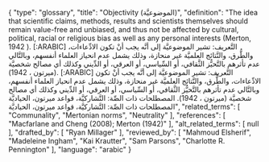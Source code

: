 {
    "type": "glossary",
    "title": "Objectivity (الموضوعيَّة)",
    "definition": "The idea that scientific claims, methods, results and scientists themselves should remain value-free and unbiased, and thus not be affected by cultural, political, racial or religious bias as well as any personal interests (Merton, 1942 ). [:ARABIC] التَّعريف: تشير الموضوعيَّة إلى أنَّه يجب أنْ تكون الادِّعاءات، والطُّرق، والنَّتائج العلميَّة غير منحازة، وذلك يشمل عدم انحياز العلماء أنفسهم، وبالتَّالي عدم تأثرهم بالتَّحيُّز الثَّقافي، أو السِّياسي، أو العرقي، أو الدِّيني وكذلك أي مصالح شخصيَّة (ميرتون ، 1942). [:ARABIC] التَّعريف: تشير الموضوعيَّة إلى أنَّه يجب أنْ تكون الادِّعاءات، والطُّرق، والنَّتائج العلميَّة غير منحازة، وذلك يشمل عدم انحياز العلماء أنفسهم، وبالتَّالي عدم تأثرهم بالتَّحيُّز الثَّقافي، أو السِّياسي، أو العرقي، أو الدِّيني وكذلك أي مصالح شخصيَّة (ميرتون ، 1942). المصطلحات ذات الصِّة: التَّشاركيَّة، قواعد ميرتون، الحياديَّة المصطلحات ذات الصِّة: التَّشاركيَّة، قواعد ميرتون، الحياديَّة",
    "related_terms": [
        "Communality",
        "Mertonian norms",
        "Neutrality"
    ],
    "references": [
        "Macfarlane and Cheng (2008); Merton (1942)"
    ],
    "alt_related_terms": [
        null
    ],
    "drafted_by": [
        "Ryan Millager"
    ],
    "reviewed_by": [
        "Mahmoud Elsherif",
        "Madeleine Ingham",
        "Kai Krautter",
        "Sam Parsons",
        "Charlotte R. Pennington"
    ],
    "language": "arabic"
}